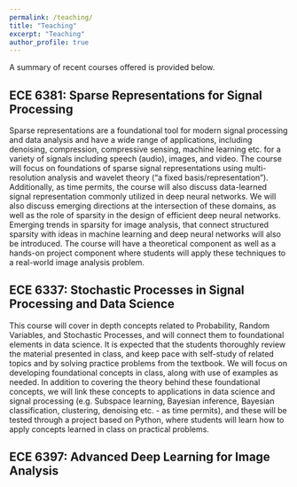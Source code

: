 ```yaml
---
permalink: /teaching/
title: "Teaching"
excerpt: "Teaching"
author_profile: true
---
```


A summary of recent courses offered is provided below. 

 ## ECE 6381: Sparse Representations for Signal Processing 
Sparse representations are a foundational tool for modern signal processing and data analysis and have a
wide range of applications, including denoising, compression, compressive sensing, machine learning
etc. for a variety of signals including speech (audio), images, and video. The course will focus on
foundations of sparse signal representations using multi-resolution analysis and wavelet theory (“a
fixed basis/representation”). Additionally, as time permits, the course will also discuss data-learned
signal representation commonly utilized in deep neural networks. We will also discuss emerging directions at the intersection of these domains, as well as the role of
sparsity in the design of efficient deep neural networks. Emerging trends in sparsity for image analysis,
that connect structured sparsity with ideas in machine learning and deep neural networks will also be
introduced. The course will have a theoretical component as well as a hands-on project component where
students will apply these techniques to a real-world image analysis problem.


## ECE 6337: Stochastic Processes in Signal Processing and Data Science
This course will cover in depth concepts related to Probability, Random Variables, and
Stochastic Processes, and will connect them to foundational elements in data science. It is
expected that the students thoroughly review the material presented in class, and keep pace
with self-study of related topics and by solving practice problems from the textbook. We will
focus on developing foundational concepts in class, along with use of examples as needed. In
addition to covering the theory behind these foundational concepts, we will link these
concepts to applications in data science and signal processing (e.g. Subspace learning,
Bayesian inference, Bayesian classification, clustering, denoising etc. - as time permits), and
these will be tested through a project based on Python, where students will learn how
to apply concepts learned in class on practical problems.

## ECE 6397: Advanced Deep Learning for Image Analysis
